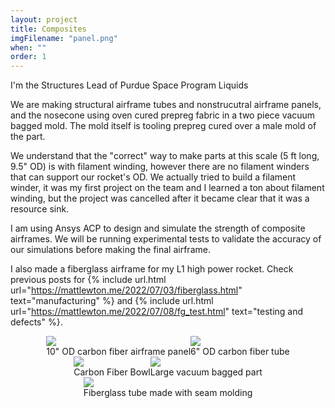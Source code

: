 ```yaml
---
layout: project
title: Composites
imgFilename: "panel.png"
when: ""
order: 1
---
```


I'm the Structures Lead of Purdue Space Program Liquids

We are making structural airframe tubes and nonstrucutral airframe panels, and the nosecone using oven cured prepreg fabric in a two piece vacuum bagged mold. The mold itself is tooling prepreg cured over a male mold of the part. 

We understand that the "correct" way to make parts at this scale (5 ft long, 9.5" OD) is with filament winding, however there are no filament winders that can support our rocket's OD. We actually tried to build a filament winder, it was my first project on the team and I learned a ton about filament winding, but the project was cancelled after it became clear that it was a resource sink.

I am using Ansys ACP to design and simulate the strength of composite airframes. We will be running experimental tests to validate the accuracy of our simulations before making the final airframe.

I also made a fiberglass airframe for my L1 high power rocket. Check previous posts for {% include url.html url="https://mattlewton.me/2022/07/03/fiberglass.html" text="manufacturing" %} and {% include url.html url="https://mattlewton.me/2022/07/08/fg_test.html" text="testing and defects" %}.

<div style="display:flex; justify-content:center; align-items:center; flex-wrap:wrap;">

<div class="imgCptnBox">
<img src="{{ "assets/images/panel.png" | relative_url }}" class="articleImgMain">
<figcaption class="articleCaption">10" OD carbon fiber airframe panel</figcaption>
</div>

<div class="imgCptnBox">
<img src="{{ "assets/images/compositesMain.JPG" | relative_url }}" class="articleImgMain">
<figcaption class="articleCaption">6" OD carbon fiber tube</figcaption>
</div>

<div class="imgCptnBox">
<img src="{{ "assets/images/CFbowl.png" | relative_url }}" class="articleImgMain">
<figcaption class="articleCaption">Carbon Fiber Bowl</figcaption>
</div>

<div class="imgCptnBox">
<img src="{{ "assets/images/vacuum.jpg" | relative_url }}" class="articleImgMain">
<figcaption class="articleCaption">Large vacuum bagged part</figcaption>
</div>

<div class="imgCptnBox">
<img src="{{ "assets/images/finalTube.jpg" | relative_url }}" class="articleImgMain">
<figcaption class="articleCaption">Fiberglass tube made with seam molding</figcaption>
</div>

</div>